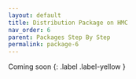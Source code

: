 ```yaml
---
layout: default
title: Distribution Package on HMC
nav_order: 6
parent: Packages Step By Step
permalink: package-6
---
```

Coming soon
{: .label .label-yellow }